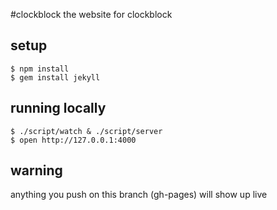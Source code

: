 #clockblock
the website for clockblock

## setup

    $ npm install
    $ gem install jekyll


## running locally

    $ ./script/watch & ./script/server
    $ open http://127.0.0.1:4000

## warning

  anything you push on this branch (gh-pages) will show up live
